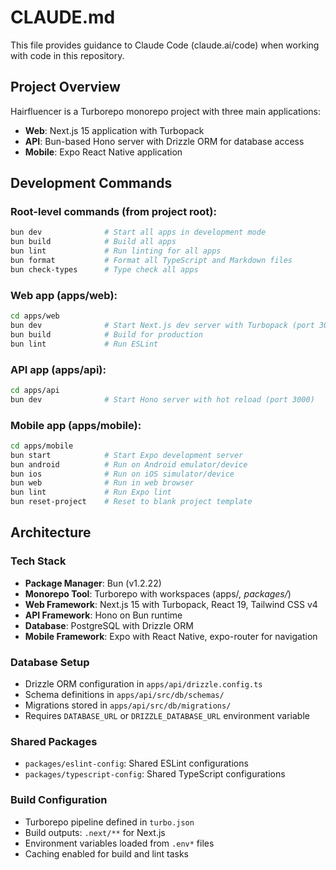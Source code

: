 # CLAUDE.md

This file provides guidance to Claude Code (claude.ai/code) when working with code in this repository.

## Project Overview

Hairfluencer is a Turborepo monorepo project with three main applications:
- **Web**: Next.js 15 application with Turbopack
- **API**: Bun-based Hono server with Drizzle ORM for database access
- **Mobile**: Expo React Native application

## Development Commands

### Root-level commands (from project root):
```bash
bun dev              # Start all apps in development mode
bun build            # Build all apps
bun lint             # Run linting for all apps
bun format           # Format all TypeScript and Markdown files
bun check-types      # Type check all apps
```

### Web app (apps/web):
```bash
cd apps/web
bun dev              # Start Next.js dev server with Turbopack (port 3000)
bun build            # Build for production
bun lint             # Run ESLint
```

### API app (apps/api):
```bash
cd apps/api
bun dev              # Start Hono server with hot reload (port 3000)
```

### Mobile app (apps/mobile):
```bash
cd apps/mobile
bun start            # Start Expo development server
bun android          # Run on Android emulator/device
bun ios              # Run on iOS simulator/device
bun web              # Run in web browser
bun lint             # Run Expo lint
bun reset-project    # Reset to blank project template
```

## Architecture

### Tech Stack
- **Package Manager**: Bun (v1.2.22)
- **Monorepo Tool**: Turborepo with workspaces (apps/*, packages/*)
- **Web Framework**: Next.js 15 with Turbopack, React 19, Tailwind CSS v4
- **API Framework**: Hono on Bun runtime
- **Database**: PostgreSQL with Drizzle ORM
- **Mobile Framework**: Expo with React Native, expo-router for navigation

### Database Setup
- Drizzle ORM configuration in `apps/api/drizzle.config.ts`
- Schema definitions in `apps/api/src/db/schemas/`
- Migrations stored in `apps/api/src/db/migrations/`
- Requires `DATABASE_URL` or `DRIZZLE_DATABASE_URL` environment variable

### Shared Packages
- `packages/eslint-config`: Shared ESLint configurations
- `packages/typescript-config`: Shared TypeScript configurations

### Build Configuration
- Turborepo pipeline defined in `turbo.json`
- Build outputs: `.next/**` for Next.js
- Environment variables loaded from `.env*` files
- Caching enabled for build and lint tasks